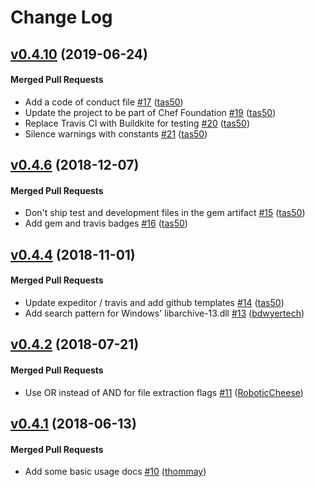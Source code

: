 <!-- usage documentation: http://expeditor-docs.es.chef.io/configuration/changelog/ -->
# Change Log

<!-- latest_release -->
<!-- latest_release -->

<!-- release_rollup -->
<!-- release_rollup -->

<!-- latest_stable_release -->
## [v0.4.10](https://github.com/chef/ffi-libarchive/tree/v0.4.10) (2019-06-24)

#### Merged Pull Requests
- Add a code of conduct file [#17](https://github.com/chef/ffi-libarchive/pull/17) ([tas50](https://github.com/tas50))
- Update the project to be part of Chef Foundation [#19](https://github.com/chef/ffi-libarchive/pull/19) ([tas50](https://github.com/tas50))
- Replace Travis CI with Buildkite for testing [#20](https://github.com/chef/ffi-libarchive/pull/20) ([tas50](https://github.com/tas50))
- Silence warnings with constants [#21](https://github.com/chef/ffi-libarchive/pull/21) ([tas50](https://github.com/tas50))
<!-- latest_stable_release -->

## [v0.4.6](https://github.com/chef/ffi-libarchive/tree/v0.4.6) (2018-12-07)

#### Merged Pull Requests
- Don&#39;t ship test and development files in the gem artifact [#15](https://github.com/chef/ffi-libarchive/pull/15) ([tas50](https://github.com/tas50))
- Add gem and travis badges [#16](https://github.com/chef/ffi-libarchive/pull/16) ([tas50](https://github.com/tas50))

## [v0.4.4](https://github.com/chef/ffi-libarchive/tree/v0.4.4) (2018-11-01)

#### Merged Pull Requests
- Update expeditor / travis and add github templates [#14](https://github.com/chef/ffi-libarchive/pull/14) ([tas50](https://github.com/tas50))
- Add search pattern for Windows&#39; libarchive-13.dll [#13](https://github.com/chef/ffi-libarchive/pull/13) ([bdwyertech](https://github.com/bdwyertech))

## [v0.4.2](https://github.com/chef/ffi-libarchive/tree/v0.4.2) (2018-07-21)

#### Merged Pull Requests
- Use OR instead of AND for file extraction flags [#11](https://github.com/chef/ffi-libarchive/pull/11) ([RoboticCheese](https://github.com/RoboticCheese))

## [v0.4.1](https://github.com/chef/ffi-libarchive/tree/v0.4.1) (2018-06-13)

#### Merged Pull Requests
- Add some basic usage docs [#10](https://github.com/chef/ffi-libarchive/pull/10) ([thommay](https://github.com/thommay))